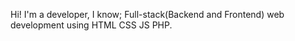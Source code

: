 Hi! I'm a developer, I know;
Full-stack(Backend and Frontend) web development using HTML CSS JS PHP.
